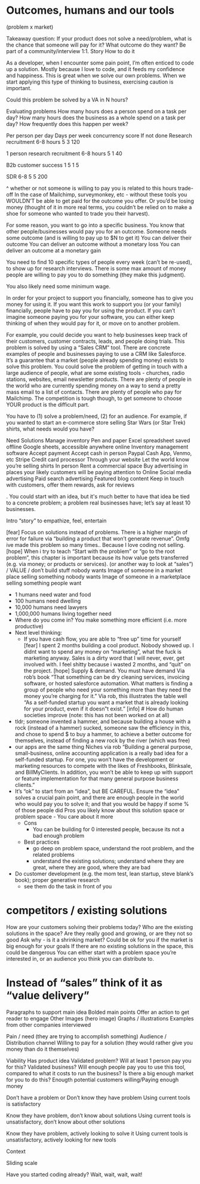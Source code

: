 # Outcomes, humans and our tools

(problem x market)

Takeaway question: If your product does not solve a need/problem, what is the chance that someone will pay for it? What outcome do they want? Be part of a community/interview 1:1.
Story
How to do it

As a developer, when I encounter some pain point, I’m often enticed to code up a solution. Mostly because I love to code, and it feeds my confidence and happiness. This is great when we solve our own problems. When we start applying this type of thinking to business, exercising caution is important.

Could this problem be solved by a VA in N hours?

Evaluating problems
How many hours does a person spend on a task per day?
How many hours does the business as a whole spend on a task per day?
How frequently does this happen per week?



Per person per day
Days per week
concurrency
score
If not done
Research recruitment
6-8 hours
5
3
120


1 person research recruitment
6-8 hours
5
1
40


B2b customer success
1
5
1
5


SDR
6-8
5
5
200




^ whether or not someone is willing to pay you is related to this hours trade-off
In the case of Mailchimp, surveymonkey, etc - without these tools you WOULDN’T be able to get paid for the outcome you offer. Or you’d be losing money (thought of it in more real terms, you couldn’t be relied on to make a shoe for someone who wanted to trade you their harvest).

For some reason, you want to go into a specific business.
You know that other people/businesses would pay you for an outcome.
Someone needs some outcome (and is willing to pay up to $N to get it)
You can deliver their outcome
You can deliver an outcome without a monetary loss
You can deliver an outcome at a monetary gain

You need to find 10 specific types of people every week (can’t be re-used), to show up for research interviews. There is some max amount of money people are willing to pay you to do something (they make this judgment).

You also likely need some minimum wage.


In order for your project to support you financially, someone has to give you money for using it. If you want this work to support you (or your family) financially, people have to pay you for using the product. If you can’t imagine someone paying you for your software, you can either keep thinking of when they would pay for it, or move on to another problem.

For example, you could decide you want to help businesses keep track of their customers, customer contracts, leads, and people doing trials. This problem is solved by using a “Sales CRM” tool. There are concrete examples of people and businesses paying to use a CRM like Salesforce. It’s a guarantee that a market (people already spending money) exists to solve this problem. You could solve the problem of getting in touch with a large audience of people, what are some existing tools - churches, radio stations, websites, email newsletter products. There are plenty of people in the world who are currently spending money on a way to send a pretty mass email to a list of contacts. There are plenty of people who pay for Mailchimp. The competition is tough though, to get someone to choose YOUR product is the difficult part.


You have to (1) solve a problem/need, (2) for an audience. For example, if you wanted to start an e-commerce store selling Star Wars (or Star Trek) shirts, what needs would you have?


Need
Solutions
Manage inventory
Pen and paper
Excel spreadsheet saved offline
Google sheets, accessible anywhere online
Inventory management software
Accept payment
Accept cash in person
Paypal
Cash App, Venmo, etc
Stripe
Credit card processor
Through your website
Let the world know you’re selling shirts
In person
Rent a commercial space
Buy advertising in places your likely customers will be paying attention to
Online
Social media advertising
Paid search advertising
Featured blog content
Keep in touch with customers, offer them rewards, ask for reviews









. You could start with an idea, but it's much better to have that idea be tied to a concrete problem; a problem real businesses have; let’s say at least 10 businesses.



Intro “story” to empathize, feel, entertain


[fear] Focus on solutions instead of problems. There is a higher margin of error for failure via “building a product that won’t generate revenue”. Omfg ive made this problem so many times.. Because I love coding not selling.
[hope] When i try to teach “Start with the problem” or “go to the root problem”, this chapter is important because its how value gets transferred (e.g. via money; or products or services).  (or another way to look at “sales”) / VALUE / don’t build stuff nobody wants
Image of someone in a market place selling something nobody wants
Image of someone in a marketplace selling something people want
- 1 humans need water and food
- 100 humans need dwelling
- 10,000 humans need lawyers
- 1,000,000 humans living together need
- Where do you come in? You make something more efficient (i.e. more productive)
- Next level thinking:
    - If you have cash flow, you are able to “free up” time for yourself
[fear] I spent 2 months building a cool product. Nobody showed up. I didnt want to spend any money on “marketing”, what the fuck is marketing anyway. Sales is a dirty word that I will never, ever, get involved with. I feel shitty because i wasted 2 months, and “quit” on the project.
[hope] Supply & demand. You must have demand
Via rob’s book “That something can be dry cleaning services, invoicing software, or hosted salesforce automation. What matters is finding a group of people who need your something more than they need the money you’re charging for it.”
Via rob, this illustrates the table well “As a self-funded startup you want a market that is already looking for your product, even if it doesn‟t exist.”
[info] # How do human societies improve (note: this has not been worked on at all)
- tldr; someone invented a hammer, and because building a house with a rock (instead of a hammer) sucked, someone saw the efficiency in this, and chose to spend $ to buy a hammer, to achieve a better outcome for themselves, instead of finding a new rock by the river (which was free)
- our apps are the same thing
Niches via rob “Building a general purpose, small-business, online accounting application is a really bad idea for a self-funded startup. For one, you won’t have the development or marketing resources to compete with the likes of Freshbooks, Blinksale, and BillMyClients. In addition, you won’t be able to keep up with support or feature implementation for that many general purpose business clients.”
- It’s “ok” to start from an “idea”, but BE CAREFUL. Ensure the “idea” solves a crucial pain point, and there are enough people in the world who would pay you to solve it; and that you would be happy if some % of those people did
Pros
you likely know about this solution space or problem space
        - You care about it more
    - Cons
        - You can be building for 0 interested people, because its not a bad enough problem
    - Best practices
        - go deep on problem space, understand the root problem, and the related problems
        - understand the existing solutions; understand where they are great, where they are good, where they are bad
- Do customer development (e.g. the mom test, lean startup, steve blank’s book); proper generative research
    - see them do the task in front of you
# competitors / existing solutions
How are your customers solving their problems today?
Who are the existing solutions in the space? Are they really good and growing, or are they not so good
Ask why - is it a shrinking market? Could be ok for you if the market is big enough for your goals
If there are no existing solutions in the space, this could be dangerous
You can either start with a problem space you’re interested in, or an audience you think you can distribute to.
# Instead of “sales” think of it as “value delivery”


Paragraphs to support main idea
Bolded main points
Offer an action to get reader to engage
Other
Images (hero image)
Graphs / illustrations
Examples from other companies interviewed


Pain / need (they are trying to accomplish something)
Audience / Distribution channel
Willing to pay for a solution (they would rather give you money than do it themselves)



































Viability
Has product idea
Validated problem?
Will at least 1 person pay you for this?
Validated business? Will enough people pay you to use this tool, compared to what it costs to run the business?
Is there a big enough market for you to do this? 
Enougth potential customers
willing/Paying enough money





















Don’t have a problem or
Don’t know they have problem
Using current tools is satisfactory




Know they have problem, don’t know about solutions
Using current tools is unsatisfactory, don’t know about other solutions




Know they have problem, actively looking to solve it
Using current tools is unsatisfactory, actively looking for new tools









Context

Sliding scale




Have you started coding already? Wait, wait, wait, wait!

